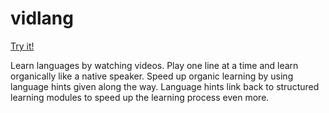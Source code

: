 # vidlang

[Try it!](https://ajc5.github.io/vidlang)

Learn languages by watching videos. Play one line at a time and learn organically like a native speaker. Speed up organic learning by using language hints given along the way. Language hints link back to structured learning modules to speed up the learning process even more.
